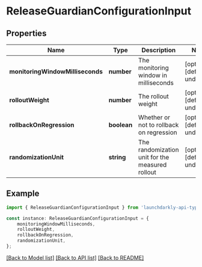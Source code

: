 # ReleaseGuardianConfigurationInput


## Properties

Name | Type | Description | Notes
------------ | ------------- | ------------- | -------------
**monitoringWindowMilliseconds** | **number** | The monitoring window in milliseconds | [optional] [default to undefined]
**rolloutWeight** | **number** | The rollout weight | [optional] [default to undefined]
**rollbackOnRegression** | **boolean** | Whether or not to rollback on regression | [optional] [default to undefined]
**randomizationUnit** | **string** | The randomization unit for the measured rollout | [optional] [default to undefined]

## Example

```typescript
import { ReleaseGuardianConfigurationInput } from 'launchdarkly-api-typescript';

const instance: ReleaseGuardianConfigurationInput = {
    monitoringWindowMilliseconds,
    rolloutWeight,
    rollbackOnRegression,
    randomizationUnit,
};
```

[[Back to Model list]](../README.md#documentation-for-models) [[Back to API list]](../README.md#documentation-for-api-endpoints) [[Back to README]](../README.md)

